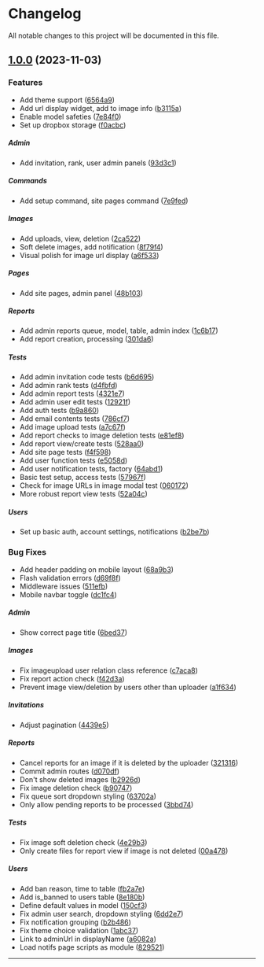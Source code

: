 <!--- BEGIN HEADER -->
# Changelog

All notable changes to this project will be documented in this file.
<!--- END HEADER -->

## [1.0.0](https://github.com/itinerare/Alcyone/compare/25a3f8a22ef8d6d09bf8db6f9cf52ef3fc09d5c8...v1.0.0) (2023-11-03)

### Features

* Add theme support ([6564a9](https://github.com/itinerare/Alcyone/commit/6564a926a798389aa6b9b1ada3ecea7b3c4bbb5e))
* Add url display widget, add to image info ([b3115a](https://github.com/itinerare/Alcyone/commit/b3115a5aeaa26a69875a98fac9d5e9869c09eeb0))
* Enable model safeties ([7e84f0](https://github.com/itinerare/Alcyone/commit/7e84f0787ecc03ce1a56847577895a447f702d91))
* Set up dropbox storage ([f0acbc](https://github.com/itinerare/Alcyone/commit/f0acbc15882406a797b3ed35bea1068f67ba691c))

##### Admin

* Add invitation, rank, user admin panels ([93d3c1](https://github.com/itinerare/Alcyone/commit/93d3c1e256c0296ded6efa23835da67a9c06b035))

##### Commands

* Add setup command, site pages command ([7e9fed](https://github.com/itinerare/Alcyone/commit/7e9fed87458cea9c9aa390210c2a8012561fe49c))

##### Images

* Add uploads, view, deletion ([2ca522](https://github.com/itinerare/Alcyone/commit/2ca522082db2a7ea02e89a6a448c61fa4a78743c))
* Soft delete images, add notification ([8f79f4](https://github.com/itinerare/Alcyone/commit/8f79f46ea84ab6d45f2e172862e998e1704e302a))
* Visual polish for image url display ([a6f533](https://github.com/itinerare/Alcyone/commit/a6f5337945a55f4333e175ff4999fe74e028235f))

##### Pages

* Add site pages, admin panel ([48b103](https://github.com/itinerare/Alcyone/commit/48b103983884786562230756180baad5fd5374f4))

##### Reports

* Add admin reports queue, model, table, admin index ([1c6b17](https://github.com/itinerare/Alcyone/commit/1c6b17ca999f2c697e3d3fa59b07ceaee95e10b5))
* Add report creation, processing ([301da6](https://github.com/itinerare/Alcyone/commit/301da6ccfe2882fdf09d6febdfb7bcf28b92f210))

##### Tests

* Add admin invitation code tests ([b6d695](https://github.com/itinerare/Alcyone/commit/b6d695f48d274cb378fb5c9c85f82e668d0672fe))
* Add admin rank tests ([d4fbfd](https://github.com/itinerare/Alcyone/commit/d4fbfd41178b00c367590ffa936fca613386cfd3))
* Add admin report tests ([4321e7](https://github.com/itinerare/Alcyone/commit/4321e7a0da88c950dc783f51074491856ea10518))
* Add admin user edit tests ([12921f](https://github.com/itinerare/Alcyone/commit/12921fd21cf7767bdc379c4b2e19c4c34a70851f))
* Add auth tests ([b9a860](https://github.com/itinerare/Alcyone/commit/b9a860359a26c7731fe8acf22b013c8bf371907d))
* Add email contents tests ([786cf7](https://github.com/itinerare/Alcyone/commit/786cf7905abec221f9cb4e18c2778ae03d9b578a))
* Add image upload tests ([a7c67f](https://github.com/itinerare/Alcyone/commit/a7c67fe05a78c64e0042c4dedaed45df2a4f6112))
* Add report checks to image deletion tests ([e81ef8](https://github.com/itinerare/Alcyone/commit/e81ef844a1125d2b9bd63e51e644646a670e1a5c))
* Add report view/create tests ([528aa0](https://github.com/itinerare/Alcyone/commit/528aa04c45baa67051ab11fba00664d5464a3036))
* Add site page tests ([f4f598](https://github.com/itinerare/Alcyone/commit/f4f598f0c282f070b25609f07e2302118c63b112))
* Add user function tests ([e5058d](https://github.com/itinerare/Alcyone/commit/e5058de1fdb8c58433e76132de7c20213d3c0086))
* Add user notification tests, factory ([64abd1](https://github.com/itinerare/Alcyone/commit/64abd1ce9178824d079874750136232ab805f74e))
* Basic test setup, access tests ([57967f](https://github.com/itinerare/Alcyone/commit/57967f770f950ca26675e11a52815b92e8fc09c0))
* Check for image URLs in image modal test ([060172](https://github.com/itinerare/Alcyone/commit/060172f2d28897c789c67a42efeb6ee21099774c))
* More robust report view tests ([52a04c](https://github.com/itinerare/Alcyone/commit/52a04ccfeb4a46800ac3cda8d8095731cf63087a))

##### Users

* Set up basic auth, account settings, notifications ([b2be7b](https://github.com/itinerare/Alcyone/commit/b2be7b616b862fb7812624b3e3bf80eb9211140a))

### Bug Fixes

* Add header padding on mobile layout ([68a9b3](https://github.com/itinerare/Alcyone/commit/68a9b3e46288e272a2bbeee062d2426cd2f50eae))
* Flash validation errors ([d69f8f](https://github.com/itinerare/Alcyone/commit/d69f8fd26abd4f0d174f1c423f09b094d7511ee8))
* Middleware issues ([511efb](https://github.com/itinerare/Alcyone/commit/511efb0b1749f7a55110bd3b987d3dd6044793a0))
* Mobile navbar toggle ([dc1fc4](https://github.com/itinerare/Alcyone/commit/dc1fc4e83c949b85bb21a8e41ba1fe42041648db))

##### Admin

* Show correct page title ([6bed37](https://github.com/itinerare/Alcyone/commit/6bed373ad43181cd4268177a8951cdbe5badd8d9))

##### Images

* Fix imageupload user relation class reference ([c7aca8](https://github.com/itinerare/Alcyone/commit/c7aca848b283551663c2d8bdfa2677d5871a9e2f))
* Fix report action check ([f42d3a](https://github.com/itinerare/Alcyone/commit/f42d3acd4053d4890905c3caa04a639468d41260))
* Prevent image view/deletion by users other than uploader ([a1f634](https://github.com/itinerare/Alcyone/commit/a1f634d2e039e84e8055755e4e05271a1a2c9b1d))

##### Invitations

* Adjust pagination ([4439e5](https://github.com/itinerare/Alcyone/commit/4439e59f8ab6c3ce5a4da82794898a22c11ff2ed))

##### Reports

* Cancel reports for an image if it is deleted by the uploader ([321316](https://github.com/itinerare/Alcyone/commit/321316d6c73891c12efbe7399d05e6a9c9f1c231))
* Commit admin routes ([d070df](https://github.com/itinerare/Alcyone/commit/d070dfee3e845ae02d8d592a2cdd8b4cde4eaee7))
* Don't show deleted images ([b2926d](https://github.com/itinerare/Alcyone/commit/b2926d713be9f2ac1af5cfa46bda0b132caf086d))
* Fix image deletion check ([b90747](https://github.com/itinerare/Alcyone/commit/b90747d0b1b5ac01d9791c35c50d32cda76eada0))
* Fix queue sort dropdown styling ([63702a](https://github.com/itinerare/Alcyone/commit/63702aa8a8c48f26a281235e104631366e09a642))
* Only allow pending reports to be processed ([3bbd74](https://github.com/itinerare/Alcyone/commit/3bbd745649c7c9e98ce0df7241e8d8f3e28536ac))

##### Tests

* Fix image soft deletion check ([4e29b3](https://github.com/itinerare/Alcyone/commit/4e29b3308153314e4784ef445afb0b23a8279424))
* Only create files for report view if image is not deleted ([00a478](https://github.com/itinerare/Alcyone/commit/00a478bd2508e4567ae20e966a10a2e0c42ed67c))

##### Users

* Add ban reason, time to table ([fb2a7e](https://github.com/itinerare/Alcyone/commit/fb2a7ee32ac9a1755e3b36b2d007a6269ddf01f2))
* Add is_banned to users table ([8e180b](https://github.com/itinerare/Alcyone/commit/8e180b3d0b1497c0c81050744b08b19410b976f8))
* Define default values in model ([150cf3](https://github.com/itinerare/Alcyone/commit/150cf397b08ca13dd4c00cedf33dc6167103ffc7))
* Fix admin user search, dropdown styling ([6dd2e7](https://github.com/itinerare/Alcyone/commit/6dd2e7b1283b2045a3bfbc712085ba3d75666c17))
* Fix notification grouping ([b2b486](https://github.com/itinerare/Alcyone/commit/b2b486d14d31b9e19a5dbcc1dd4f4353ba98c684))
* Fix theme choice validation ([1abc37](https://github.com/itinerare/Alcyone/commit/1abc3737c485d2f13cda48a2a76edcd937b91eda))
* Link to adminUrl in displayName ([a6082a](https://github.com/itinerare/Alcyone/commit/a6082aed2f5fd151c46eee8d1201b074426d5c1b))
* Load notifs page scripts as module ([829521](https://github.com/itinerare/Alcyone/commit/829521c96af098ccfa565979ec2f53d77bf98f7c))


---

